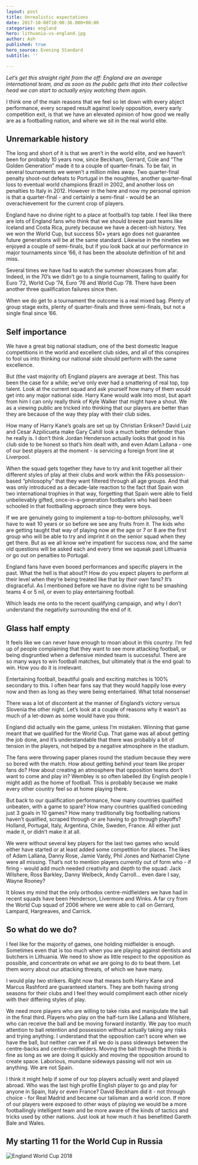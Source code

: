 ```yaml
---
layout: post
title: Unrealistic expectations
date: 2017-10-08T10:00:36.000+00:00
categories: england
hero: lithuania-vs-england.jpg
author: Ash
published: true
hero_source: Evening Standard
subtitle: ''

---
```

_Let’s get this straight right from the off: England are an average international team, and as soon as the public gets that into their collective head we can start to actually enjoy watching them again._

I think one of the main reasons that we feel so let down with every abject performance, every scraped result against lowly opposition, every early competition exit, is that we have an elevated opinion of how good we really are as a footballing nation, and where we sit in the real world elite.

## Unremarkable history

The long and short of it is that we aren’t in the world elite, and we haven’t been for probably 10 years now, since Beckham, Gerrard, Cole and “The Golden Generation” made it to a couple of quarter-finals. To be fair, in several tournaments we weren’t a million miles away. Two quarter-final penalty shoot-out defeats to Portugal in the noughties, another quarter-final loss to eventual world champions Brazil in 2002, and another loss on penalties to Italy in 2012. However in the here and now my personal opinion is that a quarter-final - and certainly a semi-final - would be an overachievement for the current crop of players.

England have no divine right to a place at football’s top table. I feel like there are lots of England fans who think that we should breeze past teams like Iceland and Costa Rica, purely because we have a decent-ish history. Yes we won the World Cup, but success 50+ years ago does not guarantee future generations will be at the same standard. Likewise in the nineties we enjoyed a couple of semi-finals, but if you look back at our performance in major tournaments since ’66, it has been the absolute definition of hit and miss.

Several times we have had to watch the summer showcases from afar. Indeed, in the 70’s we didn’t go to a single tournament, failing to qualify for Euro ’72, World Cup ’74, Euro ’76 and World Cup ’78. There have been another three qualification failures since then.

When we do get to a tournament the outcome is a real mixed bag. Plenty of group stage exits, plenty of quarter-finals and three semi-finals, but not a single final since ’66.

## Self importance

We have a great big national stadium, one of the best domestic league competitions in the world and excellent club sides, and all of this conspires to fool us into thinking our national side should perform with the same excellence.

But (the vast majority of) England players are average at best. This has been the case for a while; we’ve only ever had a smattering of real top, top talent. Look at the current squad and ask yourself how many of them would get into any major national side. Harry Kane would walk into most, but apart from him I can only really think of Kyle Walker that might have a shout. We as a viewing public are tricked into thinking that our players are better than they are because of the way they play with their club sides.

How many of Harry Kane’s goals are set up by Christian Eriksen? David Luiz and Cesar Azpilicueta make Gary Cahill look a much better defender than he really is. I don’t think Jordan Henderson actually looks that good in his club side to be honest so that’s him dealt with, and even Adam Lallana - one of our best players at the moment - is servicing a foreign front line at Liverpool.

When the squad gets together they have to try and knit together all their different styles of play at their clubs and work within the FA’s possession-based “philosophy” that they want filtered through all age groups. And that was only introduced as a decade-late reaction to the fact that Spain won two international trophies in that way, forgetting that Spain were able to field unbelievably gifted, once-in-a-generation footballers who had been schooled in that footballing approach since they were boys.

If we are genuinely going to implement a top-to-bottom philosophy, we’ll have to wait 10 years or so before we see any fruits from it. The kids who are getting taught that way of playing now at the age or 7 or 8 are the first group who will be able to try and imprint it on the senior squad when they get there. But as we all know we’re impatient for success now, and the same old questions will be asked each and every time we squeak past Lithuania or go out on penalties to Portugal.

England fans have even booed performances and specific players in the past. What the hell is that about?! How do you expect players to perform at their level when they’re being treated like that by _their own_ fans? It’s disgraceful. As I mentioned before we have no divine right to be smashing teams 4 or 5 nil, or even to play entertaining football.

Which leads me onto to the recent qualifying campaign, and why I don’t understand the negativity surrounding the end of it.

## Glass half empty

It feels like we can never have enough to moan about in this country. I’m fed up of people complaining that they want to see more attacking football, or being disgruntled when a defensive minded team is successful. There are so many ways to win football matches, but ultimately that _is_ the end goal: to win. How you do it is irrelevant.

Entertaining football, beautiful goals and exciting matches is 100% secondary to this. I often hear fans say that they would happily lose every now and then as long as they were being entertained. What total nonsense!

There was a lot of discontent at the manner of England’s victory versus Slovenia the other night. Let’s look at a couple of reasons why it wasn’t as much of a let-down as some would have you think.

England did actually win the game, unless I’m mistaken. Winning that game meant that we qualified for the World Cup. That game was all about getting the job done, and it’s understandable that there was probably a bit of tension in the players, not helped by a negative atmosphere in the stadium.

The fans were throwing paper planes round the stadium because they were so bored with the match. How about getting behind your team like proper fans do? How about creating an atmosphere that opposition teams don’t want to come and play in? Wembley is so often labelled (by English people I might add) as the home of football. This is probably because we make every other country feel so at home playing there.

But back to our qualification performance, how many countries qualified unbeaten, with a game to spare? How many countries qualified conceding just 3 goals in 10 games? How many traditionally big footballing nations haven’t qualified, scraped through or are having to go through playoffs? Holland, Portugal, Italy, Argentina, Chile, Sweden, France. All either just made it, or didn’t make it at all.

We were without several key players for the last two games who would either have started or at least added some competition for places. The likes of Adam Lallana, Danny Rose, Jamie Vardy, Phil Jones and Nathaniel Clyne were all missing. That’s not to mention players currently out of form who - if firing - would add much needed creativity and depth to the squad: Jack Wilshere, Ross Barkley, Danny Welbeck, Andy Carroll… even dare I say, Wayne Rooney?

It blows my mind that the only orthodox centre-midfielders we have had in recent squads have been Henderson, Livermore and Winks. A far cry from the World Cup squad of 2006 where we were able to call on Gerrard, Lampard, Hargreaves, and Carrick.

## So what do we do?

I feel like for the majority of games, one holding midfielder is enough. Sometimes even that is too much when you are playing against dentists and butchers in Lithuania. We need to show as little respect to the opposition as possible, and concentrate on what _we_ are going to do to beat them. Let them worry about our attacking threats, of which we have many.

I would play two strikers. Right now that means both Harry Kane and Marcus Rashford are guaranteed starters. They are both having strong seasons for their clubs and I feel they would compliment each other nicely with their differing styles of play.

We need more players who are willing to take risks and manipulate the ball in the final third. Players who play on the half-turn like Lallana and Wilshere, who can receive the ball and be moving forward instantly. We pay too much attention to ball retention and possession without actually taking any risks and trying anything. I understand that the opposition can’t score when we have the ball, but neither can we if all we do is pass sideways between the centre-backs and centre-midfielders. Moving the ball through the thirds is fine as long as we are doing it quickly and moving the opposition around to create space. Laborious, mundane sideways passing will not win us anything. We are not Spain.

I think it might help if some of our top players actually went and played abroad. Who was the last high profile English player to go and play for anyone in Spain, Italy or even France? David Beckham did it - not through choice - for Real Madrid and became our talisman and a world icon. If more of our players were exposed to other ways of playing we would be a more footballingly intelligent team and be more aware of the kinds of tactics and tricks used by other nations. Just look at how much it has benefitted Gareth Bale and Wales.

## My starting 11 for the World Cup in Russia

![England World Cup 2018](//images.contentful.com/cqlwgll2y3f0/5Q0adNfLkQOaE6maEWUw4y/dff4cf717916d64c5aa27a6cc2b00800/A81DF633-A2C5-4FD8-AA38-C68FDDBCBA3B.png)